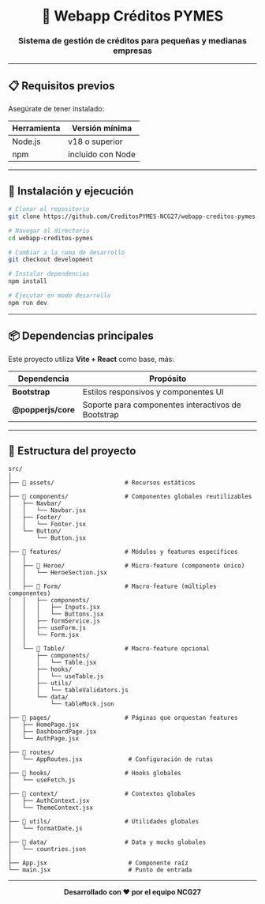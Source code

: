 <div align="center">

# 🏦 Webapp Créditos PYMES

### Sistema de gestión de créditos para pequeñas y medianas empresas

---

</div>

## 📋 Requisitos previos

Asegúrate de tener instalado:

| Herramienta | Versión mínima |
|-------------|----------------|
| Node.js     | v18 o superior |
| npm         | incluido con Node |

---

## 🚀 Instalación y ejecución

```bash
# Clonar el repositorio
git clone https://github.com/CreditosPYMES-NCG27/webapp-creditos-pymes.git

# Navegar al directorio
cd webapp-creditos-pymes

# Cambiar a la rama de desarrollo
git checkout development

# Instalar dependencias
npm install

# Ejecutar en modo desarrollo
npm run dev
```

---

## 📦 Dependencias principales

Este proyecto utiliza **Vite + React** como base, más:

| Dependencia | Propósito |
|-------------|-----------|
| **Bootstrap** | Estilos responsivos y componentes UI |
| **@popperjs/core** | Soporte para componentes interactivos de Bootstrap |

---

## 📁 Estructura del proyecto

```
src/
│
├── 📂 assets/                    # Recursos estáticos
│
├── 📂 components/                # Componentes globales reutilizables
│   ├── Navbar/
│   │   └── Navbar.jsx
│   ├── Footer/
│   │   └── Footer.jsx
│   └── Button/
│       └── Button.jsx
│
├── 📂 features/                  # Módulos y features específicos
│   │
│   ├── 📂 Heroe/                 # Micro-feature (componente único)
│   │   └── HeroeSection.jsx
│   │
│   ├── 📂 Form/                  # Macro-feature (múltiples componentes)
│   │   ├── components/
│   │   │   ├── Inputs.jsx
│   │   │   └── Buttons.jsx
│   │   ├── formService.js
│   │   ├── useForm.js
│   │   └── Form.jsx
│   │
│   └── 📂 Table/                 # Macro-feature opcional
│       ├── components/
│       │   └── Table.jsx
│       ├── hooks/
│       │   └── useTable.js
│       ├── utils/
│       │   └── tableValidators.js
│       └── data/
│           └── tableMock.json
│
├── 📂 pages/                     # Páginas que orquestan features
│   ├── HomePage.jsx
│   ├── DashboardPage.jsx
│   └── AuthPage.jsx
│
├── 📂 routes/
│   └── AppRoutes.jsx             # Configuración de rutas
│
├── 📂 hooks/                     # Hooks globales
│   └── useFetch.js
│
├── 📂 context/                   # Contextos globales
│   ├── AuthContext.jsx
│   └── ThemeContext.jsx
│
├── 📂 utils/                     # Utilidades globales
│   └── formatDate.js
│
├── 📂 data/                      # Data y mocks globales
│   └── countries.json
│
├── App.jsx                       # Componente raíz
└── main.jsx                      # Punto de entrada
```

---

<div align="center">

**Desarrollado con ❤️ por el equipo NCG27**

</div>